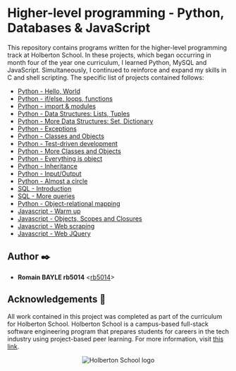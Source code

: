 # Higher-level programming - Python, Databases & JavaScript

This repository contains programs written for the higher-level programming
track at Holberton School. In these projects, which began occurring in month
four of the year one curriculum, I learned Python, MySQL and JavaScript.
Simultaneously, I continued to reinforce and expand my skills in C and shell
scripting. The specific list of projects contained follows:

* [ Python - Hello, World](python-hello_world)
* [ Python - if/else, loops, functions](./python-if_else_loops_functions)
* [ Python - import & modules](./python-import_modules)
* [ Python - Data Structures: Lists, Tuples](./python-data_structures)
* [ Python - More Data Structures: Set, Dictionary](./python-more_data_structures)
* [ Python - Exceptions](./python-exceptions)
* [ Python - Classes and Objects](./python-classes)
* [ Python - Test-driven development](./python-test_driven_development)
* [ Python - More Classes and Objects](./python-more_classes)
* [ Python - Everything is object](./python-everything_is_object)
* [ Python - Inheritance](./python-inheritance)
* [ Python - Input/Output](./python-input_output)
* [ Python - Almost a circle](./python-almost_a_circle)
* [ SQL - Introduction](./SQL_introduction)
* [ SQL - More queries](./SQL_more_queries)
* [ Python - Object-relational mapping](./python-object_relational_mapping)
* [ Javascript - Warm up](./javascript-warm_up)
* [ Javascript - Objects, Scopes and Closures](./javascript_objects_scopes_closures)
* [ Javascript - Web scraping](./javascript-web_scraping)
* [ Javascript - Web JQuery](./javascript-web_jquery)

## Author :black_nib:

* **Romain BAYLE rb5014** <[rb5014](https://github.com/rb5014)>

## Acknowledgements :pray:

All work contained in this project was completed as part of the curriculum for
Holberton School. Holberton School is a campus-based full-stack software
engineering program that prepares students for careers in the tech industry
using project-based peer learning. For more information, visit
[this link](https://www.holbertonschool.com/).

<p align="center">
  <img src="http://www.holbertonschool.com/holberton-logo.png"
       alt="Holberton School logo"
  >
</p>
